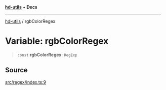 [**hd-utils**](../README.md) • **Docs**

***

[hd-utils](../globals.md) / rgbColorRegex

# Variable: rgbColorRegex

> `const` **rgbColorRegex**: `RegExp`

## Source

[src/regex/index.ts:9](https://github.com/AhmadHddad/h-utils/blob/f7bb9ae71f981ffef49079271b9540862594b7e6/src/regex/index.ts#L9)
